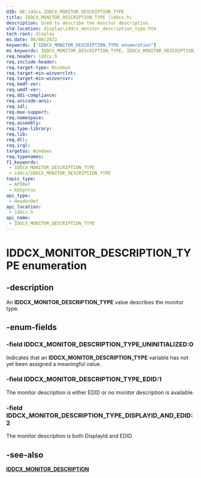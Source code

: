 ```yaml
---
UID: NE:iddcx.IDDCX_MONITOR_DESCRIPTION_TYPE
title: IDDCX_MONITOR_DESCRIPTION_TYPE (iddcx.h)
description: Used to describe the monitor description.
old-location: display\iddcx_monitor_description_type.htm
tech.root: display
ms.date: 08/08/2022
keywords: ["IDDCX_MONITOR_DESCRIPTION_TYPE enumeration"]
ms.keywords: IDDCX_MONITOR_DESCRIPTION_TYPE, IDDCX_MONITOR_DESCRIPTION_TYPE enumeration [Display Devices], IDDCX_MONITOR_DESCRIPTION_TYPE_DISPLAYID, IDDCX_MONITOR_DESCRIPTION_TYPE_EDID, IDDCX_MONITOR_DESCRIPTION_TYPE_UNINITIALIZED, display.iddcx_monitor_description_type, iddcx/IDDCX_MONITOR_DESCRIPTION_TYPE, iddcx/IDDCX_MONITOR_DESCRIPTION_TYPE_DISPLAYID, iddcx/IDDCX_MONITOR_DESCRIPTION_TYPE_EDID, iddcx/IDDCX_MONITOR_DESCRIPTION_TYPE_UNINITIALIZED
req.header: iddcx.h
req.include-header: 
req.target-type: Windows
req.target-min-winverclnt: 
req.target-min-winversvr: 
req.kmdf-ver: 
req.umdf-ver: 
req.ddi-compliance: 
req.unicode-ansi: 
req.idl: 
req.max-support: 
req.namespace: 
req.assembly: 
req.type-library: 
req.lib: 
req.dll: 
req.irql: 
targetos: Windows
req.typenames: 
f1_keywords:
 - IDDCX_MONITOR_DESCRIPTION_TYPE
 - iddcx/IDDCX_MONITOR_DESCRIPTION_TYPE
topic_type:
 - APIRef
 - kbSyntax
api_type:
 - HeaderDef
api_location:
 - iddcx.h
api_name:
 - IDDCX_MONITOR_DESCRIPTION_TYPE
---
```


# IDDCX_MONITOR_DESCRIPTION_TYPE enumeration

## -description

An **IDDCX_MONITOR_DESCRIPTION_TYPE** value describes the monitor type.

## -enum-fields

### -field IDDCX_MONITOR_DESCRIPTION_TYPE_UNINITIALIZED:0

Indicates that an **IDDCX_MONITOR_DESCRIPTION_TYPE** variable has not yet been assigned a meaningful value.

### -field IDDCX_MONITOR_DESCRIPTION_TYPE_EDID:1

The monitor description is either EDID or no monitor description is available.

### -field IDDCX_MONITOR_DESCRIPTION_TYPE_DISPLAYID_AND_EDID:2

The monitor description is both DisplayId and EDID.

## -see-also

[**IDDCX_MONITOR_DESCRIPTION**](ns-iddcx-iddcx_monitor_description.md)
